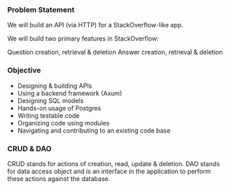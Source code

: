 ### Problem Statement

We will build an API (via HTTP) for a StackOverflow-like app.

We will build two primary features in StackOverflow:

Question creation, retrieval & deletion
Answer creation, retrieval & deletion


### Objective

* Designing & building APIs
* Using a backend framework (Axum)
* Designing SQL models
* Hands-on usage of Postgres
* Writing testable code
* Organizing code using modules
* Navigating and contributing to an existing code base



### CRUD & DAO

CRUD stands for actions of creation, read, update & deletion. DAO stands for data access object and is an interface in the application to perform these actions against the database.
